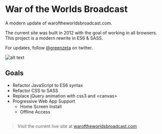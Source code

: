 War of the Worlds Broadcast
===========

A modern update of waroftheworldsbroadcast.com. 

The current site was built in 2012 with the goal of working in all browsers. This project is a modern rewrite in ES6 & SASS.

For updates, follow [@greenzeta](https://twitter.com/greenzeta) on twitter.

![alt text](http://www.waroftheworldsbroadcast.com/images/share.png "Logo Title Text 1")

## Goals
* Refactor JavaScript to ES6 syntax
* Refactor CSS to SASS
* Replace jQuery animation with css3 and \<canvas>
* Progressive Web App Support
    * Home Screen Install
    * Offline Access

##
> Visit the current live site at [waroftheworldsbroadcast.com](http://waroftheworldsbroadcast.com/)